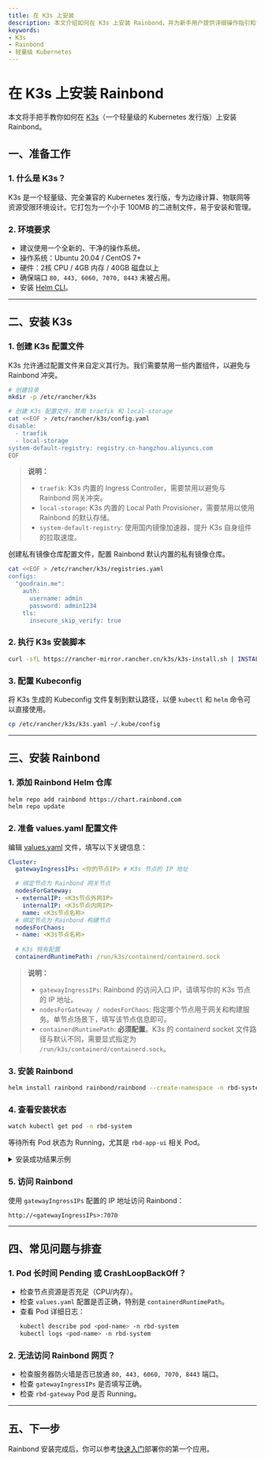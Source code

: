 ```yaml
---
title: 在 K3s 上安装
description: 本文介绍如何在 K3s 上安装 Rainbond，并为新手用户提供详细操作指引和常见问题解答。
keywords:
- K3s
- Rainbond
- 轻量级 Kubernetes
---
```


# 在 K3s 上安装 Rainbond

本文将手把手教你如何在 [K3s](https://k3s.io/)（一个轻量级的 Kubernetes 发行版）上安装 Rainbond。

## 一、准备工作

### 1. 什么是 K3s？
K3s 是一个轻量级、完全兼容的 Kubernetes 发行版，专为边缘计算、物联网等资源受限环境设计。它打包为一个小于 100MB 的二进制文件，易于安装和管理。

### 2. 环境要求
- 建议使用一个全新的、干净的操作系统。
- 操作系统：Ubuntu 20.04 / CentOS 7+
- 硬件：2核 CPU / 4GB 内存 / 40GB 磁盘以上
- 确保端口 `80, 443, 6060, 7070, 8443` 未被占用。
- 安装 [Helm CLI](https://helm.sh/docs/intro/install/)。

---

## 二、安装 K3s

### 1. 创建 K3s 配置文件

K3s 允许通过配置文件来自定义其行为。我们需要禁用一些内置组件，以避免与 Rainbond 冲突。

```bash
# 创建目录
mkdir -p /etc/rancher/k3s

# 创建 K3s 配置文件，禁用 traefik 和 local-storage
cat <<EOF > /etc/rancher/k3s/config.yaml
disable:
  - traefik
  - local-storage
system-default-registry: registry.cn-hangzhou.aliyuncs.com
EOF
```

> **说明：**
> - `traefik`: K3s 内置的 Ingress Controller，需要禁用以避免与 Rainbond 网关冲突。
> - `local-storage`: K3s 内置的 Local Path Provisioner，需要禁用以使用 Rainbond 的默认存储。
> - `system-default-registry`: 使用国内镜像加速器，提升 K3s 自身组件的拉取速度。

创建私有镜像仓库配置文件，配置 Rainbond 默认内置的私有镜像仓库。

```bash
cat <<EOF > /etc/rancher/k3s/registries.yaml
configs:
  "goodrain.me":
    auth:
      username: admin
      password: admin1234
    tls:
      insecure_skip_verify: true
```

### 2. 执行 K3s 安装脚本

```bash
curl -sfL https://rancher-mirror.rancher.cn/k3s/k3s-install.sh | INSTALL_K3S_MIRROR=cn sh -s -
```

### 3. 配置 Kubeconfig

将 K3s 生成的 Kubeconfig 文件复制到默认路径，以便 `kubectl` 和 `helm` 命令可以直接使用。

```bash
cp /etc/rancher/k3s/k3s.yaml ~/.kube/config
```

---

## 三、安装 Rainbond

### 1. 添加 Rainbond Helm 仓库

```bash
helm repo add rainbond https://chart.rainbond.com
helm repo update
```

### 2. 准备 values.yaml 配置文件

编辑 [values.yaml](../../installation/install-with-helm/vaules-config.md) 文件，填写以下关键信息：

```yaml title="vim values.yaml"
Cluster:
  gatewayIngressIPs: <你的节点IP> # K3s 节点的 IP 地址

  # 绑定节点为 Rainbond 网关节点
  nodesForGateway:
  - externalIP: <K3s节点外网IP>
    internalIP: <K3s节点内网IP>
    name: <K3s节点名称>
  # 绑定节点为 Rainbond 构建节点
  nodesForChaos:
  - name: <K3s节点名称>
  
  # K3s 特有配置
  containerdRuntimePath: /run/k3s/containerd/containerd.sock
```

> **说明：**
> - `gatewayIngressIPs`: Rainbond 的访问入口 IP，请填写你的 K3s 节点的 IP 地址。
> - `nodesForGateway / nodesForChaos`: 指定哪个节点用于网关和构建服务。单节点场景下，填写该节点信息即可。
> - `containerdRuntimePath`: **必须配置**。K3s 的 containerd socket 文件路径与默认不同，需要显式指定为 `/run/k3s/containerd/containerd.sock`。

### 3. 安装 Rainbond

```bash
helm install rainbond rainbond/rainbond --create-namespace -n rbd-system -f values.yaml
```

### 4. 查看安装状态

```bash
watch kubectl get pod -n rbd-system
```

等待所有 Pod 状态为 Running，尤其是 `rbd-app-ui` 相关 Pod。

<details>
<summary>安装成功结果示例</summary>

```bash
NAME                                      READY   STATUS    RESTARTS   AGE
local-path-provisioner-78d88b6df5-wkr84   1/1     Running   0          5m37s
minio-0                                   1/1     Running   0          5m37s
rainbond-operator-59ff8bb988-nlqrt        1/1     Running   0          5m56s
rbd-api-5466bd748f-brqmv                  1/1     Running   0          5m15s
rbd-app-ui-5577b8ff88-fpnnv               1/1     Running   0          4m39s
rbd-chaos-6828h                           1/1     Running   0          5m12s
rbd-db-0                                  1/1     Running   0          5m35s
rbd-gateway-69bfb68f4d-7xd9n              2/2     Running   0          5m34s
rbd-hub-8457697d4c-fqwgn                  1/1     Running   0          5m28s
rbd-monitor-0                             1/1     Running   0          5m27s
rbd-mq-5b6f94b695-gmdnn                   1/1     Running   0          5m25s
rbd-worker-7db9f9cccc-s9wml               1/1     Running   0          5m22s
```

</details>

### 5. 访问 Rainbond

使用 `gatewayIngressIPs` 配置的 IP 地址访问 Rainbond：

```
http://<gatewayIngressIPs>:7070
```

---

## 四、常见问题与排查

### 1. Pod 长时间 Pending 或 CrashLoopBackOff？
- 检查节点资源是否充足（CPU/内存）。
- 检查 `values.yaml` 配置是否正确，特别是 `containerdRuntimePath`。
- 查看 Pod 详细日志：
  ```bash
  kubectl describe pod <pod-name> -n rbd-system
  kubectl logs <pod-name> -n rbd-system
  ```

### 2. 无法访问 Rainbond 网页？
- 检查服务器防火墙是否已放通 `80, 443, 6060, 7070, 8443` 端口。
- 检查 `gatewayIngressIPs` 是否填写正确。
- 检查 `rbd-gateway` Pod 是否 Running。

---

## 五、下一步

Rainbond 安装完成后，你可以参考[快速入门](/docs/quick-start/getting-started/)部署你的第一个应用。
